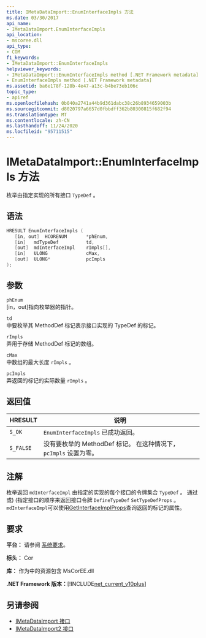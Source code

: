```yaml
---
title: IMetaDataImport::EnumInterfaceImpls 方法
ms.date: 03/30/2017
api_name:
- IMetaDataImport.EnumInterfaceImpls
api_location:
- mscoree.dll
api_type:
- COM
f1_keywords:
- IMetaDataImport::EnumInterfaceImpls
helpviewer_keywords:
- IMetaDataImport::EnumInterfaceImpls method [.NET Framework metadata]
- EnumInterfaceImpls method [.NET Framework metadata]
ms.assetid: ba6e178f-128b-4e47-a13c-b4be73eb106c
topic_type:
- apiref
ms.openlocfilehash: 0b040a2741a44b9d361dabc38c26b8934659003b
ms.sourcegitcommit: d8020797a6657d0fbbdff362b80300815f682f94
ms.translationtype: MT
ms.contentlocale: zh-CN
ms.lasthandoff: 11/24/2020
ms.locfileid: "95711515"
---
```

# <a name="imetadataimportenuminterfaceimpls-method"></a>IMetaDataImport::EnumInterfaceImpls 方法

枚举由指定实现的所有接口 `TypeDef` 。
  
## <a name="syntax"></a>语法  
  
```cpp  
HRESULT EnumInterfaceImpls (  
   [in, out]  HCORENUM       *phEnum,
   [in]   mdTypeDef          td,  
   [out]  mdInterfaceImpl    rImpls[],
   [in]   ULONG              cMax,  
   [out]  ULONG*             pcImpls  
);  
```  
  
## <a name="parameters"></a>参数  

 `phEnum`  
 [in，out]指向枚举器的指针。  
  
 `td`  
 中要枚举其 MethodDef 标记表示接口实现的 TypeDef 的标记。  
  
 `rImpls`  
 弄用于存储 MethodDef 标记的数组。  
  
 `cMax`  
 中数组的最大长度 `rImpls` 。  
  
 `pcImpls`  
 弄返回的标记的实际数量 `rImpls` 。  
  
## <a name="return-value"></a>返回值  
  
|HRESULT|说明|  
|-------------|-----------------|  
|`S_OK`|`EnumInterfaceImpls` 已成功返回。|  
|`S_FALSE`|没有要枚举的 MethodDef 标记。 在这种情况下， `pcImpls` 设置为零。|  

## <a name="remarks"></a>注解

枚举返回 `mdInterfaceImpl` 由指定的实现的每个接口的令牌集合 `TypeDef` 。 通过或)  (指定接口的顺序来返回接口令牌 `DefineTypeDef` `SetTypeDefProps` 。 `mdInterfaceImpl`可以使用[GetInterfaceImplProps](imetadataimport-getinterfaceimplprops-method.md)查询返回的标记的属性。
  
## <a name="requirements"></a>要求  

 **平台：** 请参阅 [系统要求](../../get-started/system-requirements.md)。  
  
 **标头：** Cor  
  
 **库：** 作为中的资源包含 MsCorEE.dll  
  
 **.NET Framework 版本：**[!INCLUDE[net_current_v10plus](../../../../includes/net-current-v10plus-md.md)]  
  
## <a name="see-also"></a>另请参阅

- [IMetaDataImport 接口](imetadataimport-interface.md)
- [IMetaDataImport2 接口](imetadataimport2-interface.md)
